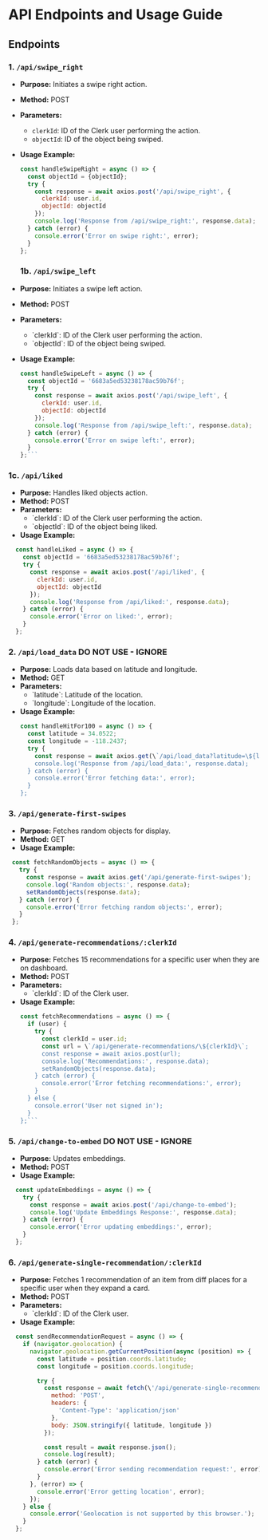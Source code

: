 # API Endpoints and Usage Guide

## Endpoints

### 1. `/api/swipe_right`

- **Purpose:** Initiates a swipe right action.
- **Method:** POST
- **Parameters:**
  - `clerkId`: ID of the Clerk user performing the action.
  - `objectId`: ID of the object being swiped.
- **Usage Example:**
  ```javascript
  const handleSwipeRight = async () => {
    const objectId = {objectId};
    try {
      const response = await axios.post('/api/swipe_right', {
        clerkId: user.id,
        objectId: objectId
      });
      console.log('Response from /api/swipe_right:', response.data);
    } catch (error) {
      console.error('Error on swipe right:', error);
    }
  };
  ```

  ### 1b. `/api/swipe_left`

- **Purpose:** Initiates a swipe left action.
- **Method:** POST
- **Parameters:**
  - \`clerkId\`: ID of the Clerk user performing the action.
  - \`objectId\`: ID of the object being swiped.
- **Usage Example:**
  ```javascript
  const handleSwipeLeft = async () => {
    const objectId = '6683a5ed53238178ac59b76f';
    try {
      const response = await axios.post('/api/swipe_left', {
        clerkId: user.id,
        objectId: objectId
      });
      console.log('Response from /api/swipe_left:', response.data);
    } catch (error) {
      console.error('Error on swipe left:', error);
    }
  };```

### 1c. `/api/liked`

- **Purpose:** Handles liked objects action.
- **Method:** POST
- **Parameters:**
  - \`clerkId\`: ID of the Clerk user performing the action.
  - \`objectId\`: ID of the object being liked.
- **Usage Example:**
```javascript
  const handleLiked = async () => {
    const objectId = '6683a5ed53238178ac59b76f';
    try {
      const response = await axios.post('/api/liked', {
        clerkId: user.id,
        objectId: objectId
      });
      console.log('Response from /api/liked:', response.data);
    } catch (error) {
      console.error('Error on liked:', error);
    }
  };
  ```



### 2. `/api/load_data` DO NOT USE - IGNORE

- **Purpose:** Loads data based on latitude and longitude.
- **Method:** GET
- **Parameters:**
  - \`latitude\`: Latitude of the location.
  - \`longitude\`: Longitude of the location.
- **Usage Example:**
  ```javascript
  const handleHitFor100 = async () => {
    const latitude = 34.0522;
    const longitude = -118.2437;
    try {
      const response = await axios.get(\`/api/load_data?latitude=\${latitude}&longitude=\${longitude}\`);
      console.log('Response from /api/load_data:', response.data);
    } catch (error) {
      console.error('Error fetching data:', error);
    }
  };
  ```
### 3. `/api/generate-first-swipes`

- **Purpose:** Fetches random objects for display.
- **Method:** GET
- **Usage Example:**
 ```javascript
  const fetchRandomObjects = async () => {
    try {
      const response = await axios.get('/api/generate-first-swipes');
      console.log('Random objects:', response.data);
      setRandomObjects(response.data);
    } catch (error) {
      console.error('Error fetching random objects:', error);
    }
  };
  ```

  ### 4. `/api/generate-recommendations/:clerkId`

- **Purpose:** Fetches 15 recommendations for a specific user when they are on dashboard.
- **Method:** POST
- **Parameters:**
  - \`clerkId\`: ID of the Clerk user.
- **Usage Example:**
  ```javascript
  const fetchRecommendations = async () => {
    if (user) {
      try {
        const clerkId = user.id; 
        const url = \`/api/generate-recommendations/\${clerkId}\`;
        const response = await axios.post(url);
        console.log('Recommendations:', response.data);
        setRandomObjects(response.data);
      } catch (error) {
        console.error('Error fetching recommendations:', error);
      }
    } else {
      console.error('User not signed in');
    }
  };```

### 5. `/api/change-to-embed` DO NOT USE - IGNORE

- **Purpose:** Updates embeddings.
- **Method:** POST
- **Usage Example:**
```javascript
  const updateEmbeddings = async () => {
    try {
      const response = await axios.post('/api/change-to-embed');
      console.log('Update Embeddings Response:', response.data);
    } catch (error) {
      console.error('Error updating embeddings:', error);
    }
  };
  ```

### 6. `/api/generate-single-recommendation/:clerkId`

- **Purpose:** Fetches 1 recommendation of an item from diff places for a specific user when they expand a card.
- **Method:** POST
- **Parameters:**
  - \`clerkId\`: ID of the Clerk user.
- **Usage Example:**
```javascript
  const sendRecommendationRequest = async () => {
    if (navigator.geolocation) {
      navigator.geolocation.getCurrentPosition(async (position) => {
        const latitude = position.coords.latitude;
        const longitude = position.coords.longitude;

        try {
          const response = await fetch(\'/api/generate-single-recommendation/\${user.id}\', {
            method: 'POST',
            headers: {
              'Content-Type': 'application/json'
            },
            body: JSON.stringify({ latitude, longitude })
          });

          const result = await response.json();
          console.log(result);
        } catch (error) {
          console.error('Error sending recommendation request:', error);
        }
      }, (error) => {
        console.error('Error getting location', error);
      });
    } else {
      console.error('Geolocation is not supported by this browser.');
    }
  };
  ```